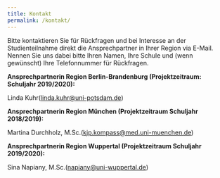 ```yaml
---
title: Kontakt
permalink: /kontakt/
---
```


Bitte kontaktieren Sie für Rückfragen und bei Interesse an der Studienteilnahme direkt die Ansprechpartner in Ihrer Region via E-Mail. Nennen Sie uns dabei bitte Ihren Namen, Ihre Schule und (wenn gewünscht) Ihre Telefonnummer für Rückfragen.

**Ansprechpartnerin Region  Berlin-Brandenburg (Projektzeitraum: Schuljahr 2019/2020):**


Linda Kuhr(linda.kuhr@uni-potsdam.de)

**Ansprechpartnerin Region München (Projektzeitraum Schuljahr 2018/2019):**

Martina Durchholz, M.Sc.(kjp.kompass@med.uni-muenchen.de)

**Ansprechpartnerin Region Wuppertal (Projektzeitraum Schuljahr 2019/2020):** 

Sina Napiany, M.Sc.(napiany@uni-wuppertal.de)
